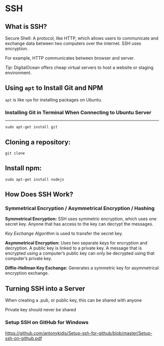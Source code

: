 # SSH
## What is SSH?
Secure Shell: A protocol, like HTTP, which allows users to communicate and exchange data between two computers over the internet. SSH uses encryption.

For example, HTTP communicates between browser and server.

*Tip:* DigitalOcean offers cheap virtual servers to host a website or staging environment.

## Using `apt` to Install Git and NPM
`apt` is like `npm` for installing packages on Ubuntu.

### Installing Git in Terminal When Connecting to Ubuntu Server
------------------------------------------------------------
`sudo apt-get install git`

Cloning a repository:
---------------------
`git clone`

Install npm:
------------
`sudo apt-get install nodejs`


## How Does SSH Work?
### Symmetrical Encryption / Asymmetrical Encryption / Hashing

**Symmetrical Encryption:**
SSH uses symmetric encryption, which uses one secret key. Anyone that has access to the key can decrypt the messages.

*Key Exchange Algorithm* is used to transfer the secret key.

**Asymmetrical Encryption:**
Uses two separate keys for encryption and decryption. A public key is linked to a private key. A message that is encrypted using a computer’s public key can only be decrypted using that computer’s private key.

**Diffie-Hellman Key Exchange:**
Generates a symmetric key for asymmetrical encryption exchange.

## Turning SSH into a Server

When creating a .pub, or public key, this can be shared with anyone 

Private key should never be shared 

### Setup SSH on GitHub for Windows
https://github.com/antonykidis/Setup-ssh-for-github/blob/master/Setup-ssh-on-github.pdf